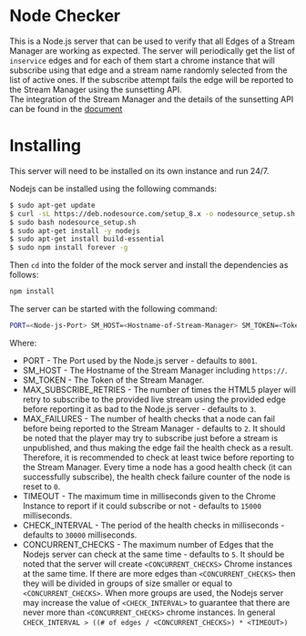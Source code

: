 # Node Checker 
This is a Node.js server that can be used to verify that all Edges of a Stream Manager are working as expected. The server will periodically get the list of `inservice` edges and for each of them start a chrome instance that will subscribe using that edge and a stream name randomly selected from the list of active ones. If the subscribe attempt fails the edge will be reported to the Stream Manager using the sunsetting API.  
The integration of the Stream Manager and the details of the sunsetting API can be found in the [document](https://docs.google.com/document/d/1Q0ZjWfOYDCfyzy9ZhN_84pVQhsitPcoEAFHvf27sq3k/edit)

# Installing 

This server will need to be installed on its own instance and run 24/7. 

Nodejs can be installed using the following commands:
```sh
$ sudo apt-get update
$ curl -sL https://deb.nodesource.com/setup_8.x -o nodesource_setup.sh
$ sudo bash nodesource_setup.sh
$ sudo apt-get install -y nodejs
$ sudo apt-get install build-essential
$ sudo npm install forever -g
```

Then `cd` into the folder of the mock server and install the dependencies as follows:
```sh
npm install
```

The server can be started with the following command:
```sh
PORT=<Node-js-Port> SM_HOST=<Hostname-of-Stream-Manager> SM_TOKEN=<Token-Of-Stream-Manager> MAX_SUBSCRIBE_RETRIES=<Max-Retries> MAX_FAILURES=<Max-Failures> CHECK_INTERVAL=<Check-Interval> TIMEOUT=<Timeout> CONCURRENT_CHECKS=<Concurrent-Checks> forever start index.js
```
Where:
* PORT - The Port used by the Node.js server - defaults to `8001`.
* SM_HOST - The Hostname of the Stream Manager including `https://`.
* SM_TOKEN - The Token of the Stream Manager.
* MAX_SUBSCRIBE_RETRIES - The number of times the HTML5 player will retry to subscribe to the provided live stream using the provided edge before reporting it as bad to the Node.js server - defaults to `3`.
* MAX_FAILURES - The number of health checks that a node can fail before being reported to the Stream Manager - defaults to `2`. It should be noted that the player may try to subscribe just before a stream is unpublished, and thus making the edge fail the health check as a result. Therefore, it is recommended to check at least twice before reporting to the Stream Manager. Every time a node has a good health check (it can successfully subscribe), the health check failure counter of the node is reset to `0`.
* TIMEOUT - The maximum time in milliseconds given to the Chrome Instance to report if it could subscribe or not - defaults to `15000` milliseconds. 
* CHECK_INTERVAL - The period of the health checks in milliseconds - defaults to `30000` milliseconds.
* CONCURRENT_CHECKS - The maximum number of Edges that the Nodejs server can check at the same time - defaults to `5`. It should be noted that the server will create `<CONCURRENT_CHECKS>` Chrome instances at the same time. If there are more edges than `<CONCURRENT_CHECKS>` then they will be divided in groups of size smaller or equal to `<CONCURRENT_CHECKS>`. When more groups are used, the Nodejs server may increase the value of `<CHECK_INTERVAL>` to guarantee that there are never more than `<CONCURRENT_CHECKS>` chrome instances. In general `CHECK_INTERVAL > ((# of edges / <CONCURRENT_CHECKS>) * <TIMEOUT>)`